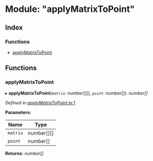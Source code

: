 
# Module: "applyMatrixToPoint"

## Index

### Functions

* [applyMatrixToPoint](_applymatrixtopoint_.md#applymatrixtopoint)

## Functions

###  applyMatrixToPoint

▸ **applyMatrixToPoint**(`matrix`: number[][], `point`: number[]): *number[]*

*Defined in [applyMatrixToPoint.ts:1](https://github.com/figma-plugin-helper-functions/figma-plugin-helpers/blob/0fbf45c/src/helpers/applyMatrixToPoint.ts#L1)*

**Parameters:**

Name | Type |
------ | ------ |
`matrix` | number[][] |
`point` | number[] |

**Returns:** *number[]*
